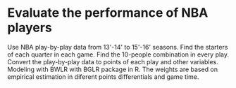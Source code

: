 # Evaluate the performance of NBA players
Use NBA play-by-play data from 13'-14' to 15'-16' seasons.
Find the starters of each quarter in each game.
Find the 10-people combination in every play.
Convert the play-by-play data to points of each play and other variables.
Modeling with BWLR with BGLR package in R. The weights are based on empirical estimation in diferent points differentials and game time.


